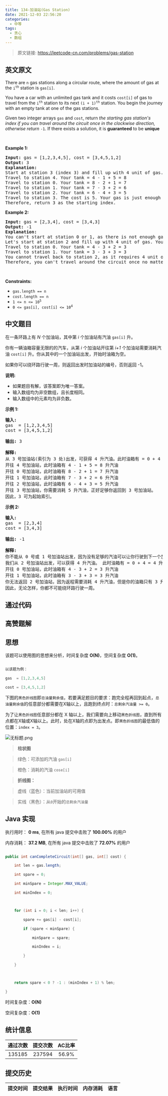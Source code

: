 ```yaml
---
title: 134-加油站(Gas Station)
date: 2021-12-03 22:56:20
categories:
  - 中等
tags:
  - 贪心
  - 数组
---
```


> 原文链接: https://leetcode-cn.com/problems/gas-station


## 英文原文
<div><p>There are <code>n</code> gas stations along a circular route, where the amount of gas at the <code>i<sup>th</sup></code> station is <code>gas[i]</code>.</p>

<p>You have a car with an unlimited gas tank and it costs <code>cost[i]</code> of gas to travel from the <code>i<sup>th</sup></code> station to its next <code>(i + 1)<sup>th</sup></code> station. You begin the journey with an empty tank at one of the gas stations.</p>

<p>Given two integer arrays <code>gas</code> and <code>cost</code>, return <em>the starting gas station&#39;s index if you can travel around the circuit once in the clockwise direction, otherwise return</em> <code>-1</code>. If there exists a solution, it is <strong>guaranteed</strong> to be <strong>unique</strong></p>

<p>&nbsp;</p>
<p><strong>Example 1:</strong></p>

<pre>
<strong>Input:</strong> gas = [1,2,3,4,5], cost = [3,4,5,1,2]
<strong>Output:</strong> 3
<strong>Explanation:</strong>
Start at station 3 (index 3) and fill up with 4 unit of gas. Your tank = 0 + 4 = 4
Travel to station 4. Your tank = 4 - 1 + 5 = 8
Travel to station 0. Your tank = 8 - 2 + 1 = 7
Travel to station 1. Your tank = 7 - 3 + 2 = 6
Travel to station 2. Your tank = 6 - 4 + 3 = 5
Travel to station 3. The cost is 5. Your gas is just enough to travel back to station 3.
Therefore, return 3 as the starting index.
</pre>

<p><strong>Example 2:</strong></p>

<pre>
<strong>Input:</strong> gas = [2,3,4], cost = [3,4,3]
<strong>Output:</strong> -1
<strong>Explanation:</strong>
You can&#39;t start at station 0 or 1, as there is not enough gas to travel to the next station.
Let&#39;s start at station 2 and fill up with 4 unit of gas. Your tank = 0 + 4 = 4
Travel to station 0. Your tank = 4 - 3 + 2 = 3
Travel to station 1. Your tank = 3 - 3 + 3 = 3
You cannot travel back to station 2, as it requires 4 unit of gas but you only have 3.
Therefore, you can&#39;t travel around the circuit once no matter where you start.
</pre>

<p>&nbsp;</p>
<p><strong>Constraints:</strong></p>

<ul>
	<li><code>gas.length == n</code></li>
	<li><code>cost.length == n</code></li>
	<li><code>1 &lt;= n &lt;= 10<sup>5</sup></code></li>
	<li><code>0 &lt;= gas[i], cost[i] &lt;= 10<sup>4</sup></code></li>
</ul>
</div>

## 中文题目
<div><p>在一条环路上有&nbsp;<em>N</em>&nbsp;个加油站，其中第&nbsp;<em>i</em>&nbsp;个加油站有汽油&nbsp;<code>gas[i]</code><em>&nbsp;</em>升。</p>

<p>你有一辆油箱容量无限的的汽车，从第<em> i </em>个加油站开往第<em> i+1&nbsp;</em>个加油站需要消耗汽油&nbsp;<code>cost[i]</code><em>&nbsp;</em>升。你从其中的一个加油站出发，开始时油箱为空。</p>

<p>如果你可以绕环路行驶一周，则返回出发时加油站的编号，否则返回 -1。</p>

<p><strong>说明:</strong>&nbsp;</p>

<ul>
	<li>如果题目有解，该答案即为唯一答案。</li>
	<li>输入数组均为非空数组，且长度相同。</li>
	<li>输入数组中的元素均为非负数。</li>
</ul>

<p><strong>示例&nbsp;1:</strong></p>

<pre><strong>输入:</strong> 
gas  = [1,2,3,4,5]
cost = [3,4,5,1,2]

<strong>输出:</strong> 3

<strong>解释:
</strong>从 3 号加油站(索引为 3 处)出发，可获得 4 升汽油。此时油箱有 = 0 + 4 = 4 升汽油
开往 4 号加油站，此时油箱有 4 - 1 + 5 = 8 升汽油
开往 0 号加油站，此时油箱有 8 - 2 + 1 = 7 升汽油
开往 1 号加油站，此时油箱有 7 - 3 + 2 = 6 升汽油
开往 2 号加油站，此时油箱有 6 - 4 + 3 = 5 升汽油
开往 3 号加油站，你需要消耗 5 升汽油，正好足够你返回到 3 号加油站。
因此，3 可为起始索引。</pre>

<p><strong>示例 2:</strong></p>

<pre><strong>输入:</strong> 
gas  = [2,3,4]
cost = [3,4,3]

<strong>输出:</strong> -1

<strong>解释:
</strong>你不能从 0 号或 1 号加油站出发，因为没有足够的汽油可以让你行驶到下一个加油站。
我们从 2 号加油站出发，可以获得 4 升汽油。 此时油箱有 = 0 + 4 = 4 升汽油
开往 0 号加油站，此时油箱有 4 - 3 + 2 = 3 升汽油
开往 1 号加油站，此时油箱有 3 - 3 + 3 = 3 升汽油
你无法返回 2 号加油站，因为返程需要消耗 4 升汽油，但是你的油箱只有 3 升汽油。
因此，无论怎样，你都不可能绕环路行驶一周。</pre>
</div>

## 通过代码
<RecoDemo>
</RecoDemo>


## 高赞题解
## 思想

该题可以使用图的思想来分析，时间复杂度 **O(N)**，空间复杂度 **O(1)**。

``` java
以该题为例：
gas  = [1,2,3,4,5]
cost = [3,4,5,1,2]
```

下图的`黑色折线图`即`总油量剩余值`，若要满足题目的要求：跑完全程再回到起点，`总油量剩余值`的任意部分都需要在X轴以上，且跑到终点时：`总剩余汽油量 >= 0`。

为了让`黑色折线图`任意部分都在 X 轴以上，我们需要向上移动`黑色折线图`，直到所有点都在X轴或X轴以上。此时，处在X轴的点即为出发点。即`黑色折线图`的最低值的位置：`index = 3`。

![无标题.png](../images/gas-station-0.png)

> **柱状图**
> 绿色：可添加的汽油 `gas[i]`
> 橙色：消耗的汽油 `cose[i]` 
> 
> **折线图：**
> 虚线（蓝色）：当前加油站的可用值
> 实线（黑色）：从`0`开始的`总剩余汽油量`

## Java 实现

执行用时： **0 ms**, 在所有 java 提交中击败了 **100.00%** 的用户
内存消耗： **37.2 MB**, 在所有 java 提交中击败了 **72.07%** 的用户

```java
public int canCompleteCircuit(int[] gas, int[] cost) {
    int len = gas.length;
    int spare = 0;
    int minSpare = Integer.MAX_VALUE;
    int minIndex = 0;

    for (int i = 0; i < len; i++) {
        spare += gas[i] - cost[i];
        if (spare < minSpare) {
            minSpare = spare;
            minIndex = i;
        }
    }

    return spare < 0 ? -1 : (minIndex + 1) % len;
}
```

时间复杂度：**O(N)**
空间复杂度：**O(1)**

## 统计信息
| 通过次数 | 提交次数 | AC比率 |
| :------: | :------: | :------: |
|    135185    |    237594    |   56.9%   |

## 提交历史
| 提交时间 | 提交结果 | 执行时间 |  内存消耗  | 语言 |
| :------: | :------: | :------: | :--------: | :--------: |

